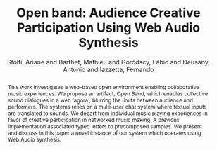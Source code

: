--- 
title: "Open band: Audience Creative Participation Using Web Audio Synthesis" 
abstract: "This work investigates a web-based open environment enabling collaborative music experiences. We propose an artifact, Open Band, which enables collective sound dialogues in a web 'agora', blurring the limits between audience and performers. The systems relies on a multi-user chat system where textual inputs are translated to sounds. We depart from individual music playing experiences in favor of creative participation in networked music making. A previous implementation associated typed letters to precomposed samples. We present and discuss in this paper a novel instance of our system which operates using Web Audio synthesis." 
address: "London" 
author: "Stolfi, Ariane and Barthet, Mathieu and Goródscy, Fábio and Deusany, Antonio and Iazzetta, Fernando"
webAuthor: "Christian Baumann, Johanna Friederike, Jan-Torsten Milde" 
booktitle: "Proceedings of the International Web Audio Conference" 
editor: "Thalmann, Florian and Ewert, Sebastian" 
month: "Proceedings of the International Web Audio Conference"
pages: "1-6" 
publisher: "Queen Mary University of London" 
series: "WAC '18"
track: "Paper"  
year: "2017" 
id: "2017_11" 
tags: year2017
media: https://youtu.be/BhL3J5hcwNE?t=10167 
pdflink: /_data/papers/pdf/2017/2017_11.pdf
ISSN: 2663-5844
---
